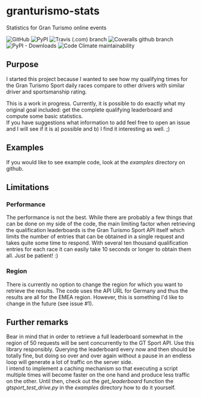 # granturismo-stats
Statistics for Gran Turismo online events

![GitHub](https://img.shields.io/github/license/dudenr33/granturismo-stats) 
![PyPI](https://img.shields.io/pypi/v/granturismo-stats)
![Travis (.com) branch](https://img.shields.io/travis/com/dudenr33/granturismo-stats/main)
![Coveralls github branch](https://img.shields.io/coveralls/github/DudeNr33/granturismo-stats/main)
![PyPI - Downloads](https://img.shields.io/pypi/dm/granturismo-stats)
![Code Climate maintainability](https://img.shields.io/codeclimate/maintainability/DudeNr33/granturismo-stats)

## Purpose
I started this project because I wanted to see how my qualifying times for the 
Gran Turismo Sport daily races compare to other drivers with similar driver and sportsmanship rating.

This is a work in progress. Currently, it is possible to do exactly what my original
goal included: get the complete qualifying leaderboard and compute some basic statistics.  
If you have suggestions what information to add feel free to open an issue and I will
see if it is a) possible and b) I find it interesting as well. ;) 

## Examples
If you would like to see example code, look at the *examples* directory on github.

## Limitations

### Performance
The performance is not the best. While there are probably a few things that can be done
on my side of the code, the main limiting factor when retrieving the qualification 
leaderboards is the Gran Turismo Sport API itself which limits the number of entries that 
can be obtained in a single request and takes quite some time to respond.
With several ten thousand qualification entries for each race it can easily take 10 seconds or 
longer to obtain them all. Just be patient! :) 

### Region
There is currently no option to change the region for which you want to retrieve the results.
The code uses the API URL for Germany and thus the results are all for the EMEA region.
However, this is something I'd like to change in the future (see issue #1).

## Further remarks
Bear in mind that in order to retrieve a full leaderboard somewhat in the region of
50 requests will be sent concurrently to the GT Sport API. 
Use this library responsibly. Querying the leaderboard every now and then should be
totally fine, but doing so over and over again without a pause in an endless loop will 
generate a lot of traffic on the server side.  
I intend to implement a caching mechanism so that executing a script multiple times will 
become faster on the one hand and produce less traffic on the other.
Until then, check out the *get_leaderboard* function the *gtsport_test_drive.py* in the
*examples* directory how to do it yourself.
